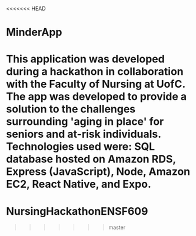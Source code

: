 <<<<<<< HEAD
# MinderApp
This application was developed during a hackathon in collaboration with the Faculty of Nursing at UofC. The app was developed to provide a solution to the challenges surrounding 'aging in place' for seniors and at-risk individuals. Technologies used were: SQL database hosted on Amazon RDS, Express (JavaScript), Node, Amazon EC2, React Native, and Expo.
=======
# NursingHackathonENSF609
>>>>>>> master
